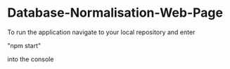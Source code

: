 # Database-Normalisation-Web-Page

To run the application navigate to your local repository and enter 

"npm start"

into the console
